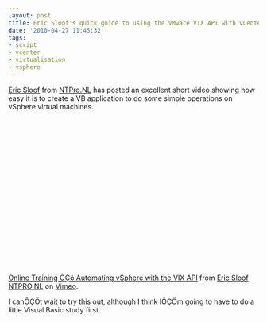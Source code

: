 ```yaml
---
layout: post
title: Eric Sloof's quick guide to using the VMware VIX API with vCenter
date: '2010-04-27 11:45:32'
tags:
- script
- vcenter
- virtualisation
- vsphere
---
```



[Eric Sloof](http://twitter.com/esloof) from [NTPro.NL](http://www.ntpro.nl/blog/) has posted an excellent short video showing how easy it is to create a VB application to do some simple operations on vSphere virtual machines.

<object classid="clsid:d27cdb6e-ae6d-11cf-96b8-444553540000" codebase="http://download.macromedia.com/pub/shockwave/cabs/flash/swflash.cab#version=6,0,40,0" height="300" width="400"><param name="allowfullscreen" value="true"></param><param name="allowscriptaccess" value="always"></param><param name="src" value="http://vimeo.com/moogaloop.swf?clip_id=11193427&server=vimeo.com&show_title=1&show_byline=1&show_portrait=1&color=24ff95&fullscreen=1"></param><embed allowfullscreen="true" allowscriptaccess="always" height="300" src="http://vimeo.com/moogaloop.swf?clip_id=11193427&server=vimeo.com&show_title=1&show_byline=1&show_portrait=1&color=24ff95&fullscreen=1" type="application/x-shockwave-flash" width="400"></embed></object>

[Online Training ÔÇô Automating vSphere with the VIX API](http://vimeo.com/11193427) from [Eric Sloof NTPRO.NL](http://vimeo.com/esloof) on [Vimeo](http://vimeo.com).

I canÔÇÖt wait to try this out, although I think IÔÇÖm going to have to do a little Visual Basic study first.


